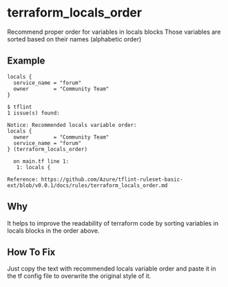 # terraform_locals_order

Recommend proper order for variables in locals blocks
Those variables are sorted based on their names (alphabetic order)

## Example

```hcl
locals {
  service_name = "forum"
  owner        = "Community Team"
}
```

```
$ tflint
1 issue(s) found:

Notice: Recommended locals variable order:
locals {
  owner        = "Community Team"
  service_name = "forum"
} (terraform_locals_order)

  on main.tf line 1:
   1: locals {

Reference: https://github.com/Azure/tflint-ruleset-basic-ext/blob/v0.0.1/docs/rules/terraform_locals_order.md
```

## Why
It helps to improve the readability of terraform code by sorting variables in locals blocks in the order above.

## How To Fix
Just copy the text with recommended locals variable order and paste it in the tf config file to overwrite the original style of it.